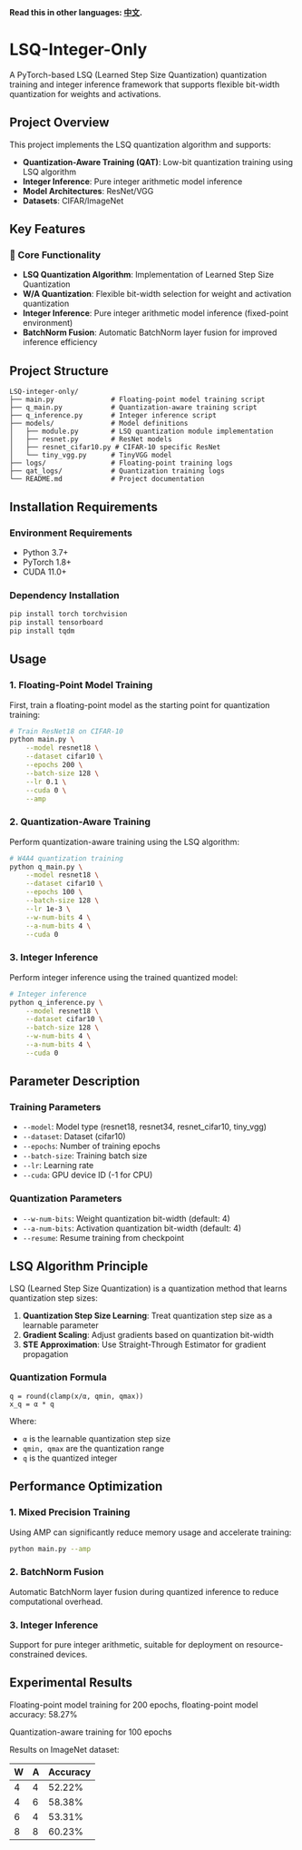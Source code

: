 **Read this in other languages: [中文](README_zh.md).**
# LSQ-Integer-Only

A PyTorch-based LSQ (Learned Step Size Quantization) quantization training and integer inference framework that supports flexible bit-width quantization for weights and activations.

## Project Overview

This project implements the LSQ quantization algorithm and supports:
- **Quantization-Aware Training (QAT)**: Low-bit quantization training using LSQ algorithm
- **Integer Inference**: Pure integer arithmetic model inference
- **Model Architectures**: ResNet/VGG
- **Datasets**: CIFAR/ImageNet

## Key Features

### 🎯 Core Functionality
- **LSQ Quantization Algorithm**: Implementation of Learned Step Size Quantization
- **W/A Quantization**: Flexible bit-width selection for weight and activation quantization
- **Integer Inference**: Pure integer arithmetic model inference (fixed-point environment)
- **BatchNorm Fusion**: Automatic BatchNorm layer fusion for improved inference efficiency

## Project Structure

```
LSQ-integer-only/
├── main.py              # Floating-point model training script
├── q_main.py            # Quantization-aware training script
├── q_inference.py       # Integer inference script
├── models/              # Model definitions
│   ├── module.py        # LSQ quantization module implementation
│   ├── resnet.py        # ResNet models
│   ├── resnet_cifar10.py # CIFAR-10 specific ResNet
│   └── tiny_vgg.py      # TinyVGG model
├── logs/                # Floating-point training logs
├── qat_logs/            # Quantization training logs
└── README.md            # Project documentation
```

## Installation Requirements

### Environment Requirements
- Python 3.7+
- PyTorch 1.8+
- CUDA 11.0+

### Dependency Installation
```bash
pip install torch torchvision
pip install tensorboard
pip install tqdm
```

## Usage

### 1. Floating-Point Model Training

First, train a floating-point model as the starting point for quantization training:

```bash
# Train ResNet18 on CIFAR-10
python main.py \
    --model resnet18 \
    --dataset cifar10 \
    --epochs 200 \
    --batch-size 128 \
    --lr 0.1 \
    --cuda 0 \
    --amp
```

### 2. Quantization-Aware Training

Perform quantization-aware training using the LSQ algorithm:

```bash
# W4A4 quantization training
python q_main.py \
    --model resnet18 \
    --dataset cifar10 \
    --epochs 100 \
    --batch-size 128 \
    --lr 1e-3 \
    --w-num-bits 4 \
    --a-num-bits 4 \
    --cuda 0
```

### 3. Integer Inference

Perform integer inference using the trained quantized model:

```bash
# Integer inference
python q_inference.py \
    --model resnet18 \
    --dataset cifar10 \
    --batch-size 128 \
    --w-num-bits 4 \
    --a-num-bits 4 \
    --cuda 0
```

## Parameter Description

### Training Parameters
- `--model`: Model type (resnet18, resnet34, resnet_cifar10, tiny_vgg)
- `--dataset`: Dataset (cifar10)
- `--epochs`: Number of training epochs
- `--batch-size`: Training batch size
- `--lr`: Learning rate
- `--cuda`: GPU device ID (-1 for CPU)

### Quantization Parameters
- `--w-num-bits`: Weight quantization bit-width (default: 4)
- `--a-num-bits`: Activation quantization bit-width (default: 4)
- `--resume`: Resume training from checkpoint

## LSQ Algorithm Principle

LSQ (Learned Step Size Quantization) is a quantization method that learns quantization step sizes:

1. **Quantization Step Size Learning**: Treat quantization step size as a learnable parameter
2. **Gradient Scaling**: Adjust gradients based on quantization bit-width
3. **STE Approximation**: Use Straight-Through Estimator for gradient propagation

### Quantization Formula
```
q = round(clamp(x/α, qmin, qmax))
x_q = α * q
```

Where:
- `α` is the learnable quantization step size
- `qmin, qmax` are the quantization range
- `q` is the quantized integer

## Performance Optimization

### 1. Mixed Precision Training
Using AMP can significantly reduce memory usage and accelerate training:
```bash
python main.py --amp
```

### 2. BatchNorm Fusion
Automatic BatchNorm layer fusion during quantized inference to reduce computational overhead.

### 3. Integer Inference
Support for pure integer arithmetic, suitable for deployment on resource-constrained devices.

## Experimental Results

Floating-point model training for 200 epochs, floating-point model accuracy: 58.27%

Quantization-aware training for 100 epochs

Results on ImageNet dataset:

| W | A | Accuracy |
|---|---|----------|
| 4 | 4 | 52.22% |
| 4 | 6 | 58.38% |
| 6 | 4 | 53.31% |
| 8 | 8 | 60.23% | 